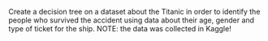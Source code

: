 Create a decision tree on a dataset about the Titanic in order to identify the people who survived the accident using data about their age, gender and type of ticket for the ship.
NOTE: the data was collected in Kaggle!
